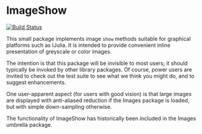 # ImageShow

[![Build Status](https://travis-ci.org/RalphAS/ImageShow.jl.svg?branch=master)](https://travis-ci.org/Images/ImageShow.jl)

This small package implements image `show` methods suitable for
graphical platforms such as IJulia. It is intended to provide convenient
inline presentation of greyscale or color images.

The intention is that this package will be invisible to most users; it
should typically be invoked by other library packages. Of course, power users
are invited to check out the test suite to see what we think you might do,
and to suggest enhancements.

One user-apparent aspect (for users with good vision) is that large images
are displayed with anti-aliased reduction if
the Images package is loaded, but with simple down-sampling otherwise.

The functionality of ImageShow has historically been included in the
Images umbrella package.

